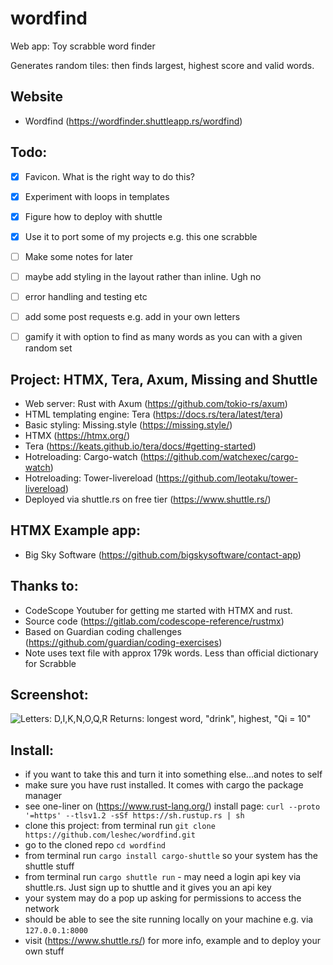 # wordfind
Web app: Toy scrabble word finder

Generates random tiles: then finds largest, highest score and valid words. 


## **Website** 

- Wordfind (https://wordfinder.shuttleapp.rs/wordfind)


## **Todo:**

- [x] Favicon. What is the right way to do this? 
- [x] Experiment with loops in templates
- [x] Figure how to deploy with shuttle
- [x] Use it to port some of my projects e.g. this one scrabble
- [ ] Make some notes for later
- [ ] maybe add styling in the layout rather than inline. Ugh no 
- [ ] error handling and testing etc
- [ ] add some post requests e.g. add in your own letters
- [ ] gamify it with option to find as many words as you can with a given random set


## **Project: HTMX, Tera, Axum, Missing and Shuttle**

- Web server: Rust with Axum (https://github.com/tokio-rs/axum) 
- HTML templating engine: Tera (https://docs.rs/tera/latest/tera)
- Basic styling: Missing.style (https://missing.style/)
- HTMX (https://htmx.org/)
- Tera (https://keats.github.io/tera/docs/#getting-started)
- Hotreloading: Cargo-watch (https://github.com/watchexec/cargo-watch)
- Hotreloading: Tower-livereload (https://github.com/leotaku/tower-livereload)
- Deployed via shuttle.rs on free tier (https://www.shuttle.rs/)


## **HTMX Example app:**

- Big Sky Software  (https://github.com/bigskysoftware/contact-app) 


## **Thanks to:**

- CodeScope Youtuber for getting me started with HTMX and rust. 
- Source code (https://gitlab.com/codescope-reference/rustmx)
- Based on Guardian coding challenges (https://github.com/guardian/coding-exercises)
- Note uses text file with approx 179k words. Less than official dictionary for Scrabble

## **Screenshot:**


![Letters: D,I,K,N,O,Q,R Returns: longest word, "drink", highest, "Qi = 10"](https://github.com/user-attachments/assets/72c323ea-6902-4a4d-8091-a1b6b104c4a4)


## **Install:**

- if you want to take this and turn it into something else...and notes to self
- make sure you have rust installed. It comes with cargo the package manager
- see one-liner on (https://www.rust-lang.org/) install page: `curl --proto '=https' --tlsv1.2 -sSf https://sh.rustup.rs | sh`
- clone this project: from terminal run `git clone https://github.com/leshec/wordfind.git`
- go to the cloned repo `cd wordfind`
- from terminal run `cargo install cargo-shuttle` so your system has the shuttle stuff
- from terminal run `cargo shuttle run` - may need a login api key via shuttle.rs. Just sign up to shuttle and it gives you an api key
- your system may do a pop up asking for permissions to access the network
- should be able to see the site running locally on your machine e.g. via `127.0.0.1:8000`
- visit (https://www.shuttle.rs/) for more info, example and to deploy your own stuff


